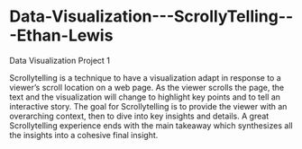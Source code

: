 # Data-Visualization---ScrollyTelling---Ethan-Lewis
Data Visualization Project 1

Scrollytelling is a technique to have a visualization adapt in response to a viewer’s scroll location on a web page. As the viewer scrolls the page, the text and the visualization will change to highlight key points and to tell an interactive story. The goal for Scrollytelling is to provide the viewer with an overarching context, then to dive into key insights and details. A great Scrollytelling experience ends with the main takeaway which synthesizes all the insights into a cohesive final insight. 
